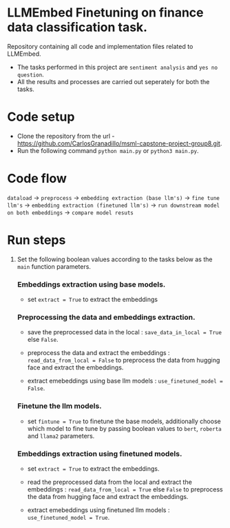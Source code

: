 # LLMEmbed Finetuning on finance data classification task.
Repository containing all code and implementation files related to LLMEmbed.
* The tasks performed in this project are `sentiment analysis` and `yes no question`.
* All the results and processes are carried out seperately for both the tasks.


# Code setup
* Clone the repository from the url - https://github.com/CarlosGranadillo/msml-capstone-project-group8.git.
* Run the following command `python main.py` or `python3 main.py`.

# Code flow
`dataload` -> `preprocess` -> `embedding extraction (base llm's)` -> `fine tune llm's` -> `embedding extraction (finetuned llm's)` -> `run downstream model on both embeddings` -> `compare model resuts`

# Run steps
1. Set the following boolean values according to the tasks below as the `main` function parameters.
    ### Embeddings extraction using base models.
    * set `extract = True` to extract the embeddings

    ### Preprocessing the data and embeddings extraction.
    * save the preprocessed data in the local : `save_data_in_local = True` else `False`.

    * preprocess the data and extract the embeddings :  `read_data_from_local = False` to preprocess the data from hugging face and extract the embeddings.

    * extract emebeddings using base llm models : `use_finetuned_model = False`.

    ### Finetune the llm models.
    * set `fintune = True` to finetune the base models, additionally choose which model to fine tune by passing boolean values to `bert`, `roberta` and `llama2` parameters.

    ### Embeddings extraction using finetuned models.
    * set `extract = True` to extract the embeddings. 

    * read the preprocessed data from the local and extract the embeddings :  `read_data_from_local = True` else `False` to preprocess the data from hugging face and extract the embeddings.
    
    * extract emebeddings using finetuned llm models : `use_finetuned_model = True`.
